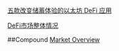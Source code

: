 [五款改变储蓄体验的以太坊 DeFi 应用](https://mp.weixin.qq.com/s/WgtpPn5b_6LoUqUkkCaRGg)

[DeFi市场整体情况](https://defi.review/)

##Compound
[Market Overview](https://compound.finance/markets)
